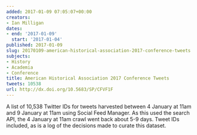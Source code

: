 ```yaml
---
added: 2017-01-09 07:05:07+00:00
creators:
- Ian Milligan
dates:
- end: '2017-01-09'
  start: '2017-01-04'
published: 2017-01-09
slug: 20170109-american-historical-association-2017-conference-tweets
subjects:
- History
- Academia
- Conference
title: American Historical Association 2017 Conference Tweets
tweets: 10538
url: http://dx.doi.org/10.5683/SP/CFVF1F
---
```


A list of 10,538 Twitter IDs for tweets harvested between 4 January at 11am and 9 January at 11am using Social Feed Manager. As this used the search API, the 4 January at 11am crawl went back about 5-9 days. Tweet IDs included, as is a log of the decisions made to curate this dataset.
